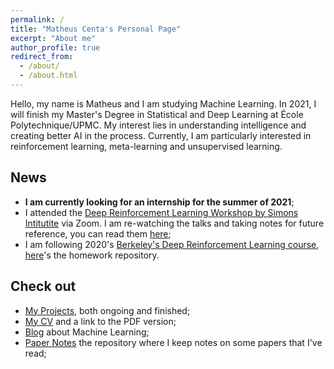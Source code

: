 ```yaml
---
permalink: /
title: "Matheus Centa's Personal Page"
excerpt: "About me"
author_profile: true
redirect_from:
  - /about/
  - /about.html
---
```


Hello, my name is Matheus and I am studying Machine Learning. In 2021, I will finish my Master's Degree in Statistical and Deep Learning at École Polytechnique/UPMC. My interest lies in understanding intelligence and creating better AI in the process. Currently, I am particularly interested in reinforcement learning, meta-learning and unsupervised learning.

## News

* **I am currently looking for an internship for the summer of 2021**;
* I attended the [Deep Reinforcement Learning Workshop by Simons Intitutite](https://simons.berkeley.edu/workshops/rl-2020-1) via Zoom. I am re-watching the talks and taking notes for future reference, you can read them [here](https://github.com/mmcenta/simons-institute-workshops);
* I am following 2020's [Berkeley's Deep Reinforcement Learning course](http://rail.eecs.berkeley.edu/deeprlcourse/), [here](https://github.com/mmcenta/berkeley-deeprlcourse)'s the homework repository.

## Check out

* [My Projects](https://mmcenta.github.io/projects), both ongoing and finished;
* [My CV](https://mmcenta.github.io/cv) and a link to the PDF version;
* [Blog](https://mmcenta.github.io/year-archive/) about Machine Learning;
* [Paper Notes](https://github.com/mmcenta/paper-notes) the repository where I keep notes on some papers that I've read;
